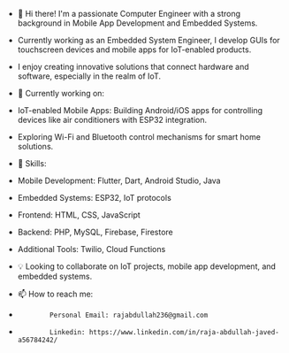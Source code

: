 - 👋 Hi there! I'm a passionate Computer Engineer with a strong background in Mobile App Development and Embedded Systems.
- Currently working as an Embedded System Engineer, I develop GUIs for touchscreen devices and mobile apps for IoT-enabled products.
- I enjoy creating innovative solutions that connect hardware and software, especially in the realm of IoT.

- 🌱 Currently working on:

- IoT-enabled Mobile Apps: Building Android/iOS apps for controlling devices like air conditioners with ESP32 integration.

- Exploring Wi-Fi and Bluetooth control mechanisms for smart home solutions.

- 🔧 Skills:

- Mobile Development: Flutter, Dart, Android Studio, Java

- Embedded Systems: ESP32, IoT protocols

- Frontend: HTML, CSS, JavaScript

- Backend: PHP, MySQL, Firebase, Firestore

- Additional Tools: Twilio, Cloud Functions

- 💡 Looking to collaborate on IoT projects, mobile app development, and embedded systems.
- 📫 How to reach me:
-             Personal Email: rajabdullah236@gmail.com
-             Linkedin: https://www.linkedin.com/in/raja-abdullah-javed-a56784242/

<!---
rajaabdullahjaved98/rajaabdullahjaved98 is a ✨ special ✨ repository because its `README.md` (this file) appears on your GitHub profile.
You can click the Preview link to take a look at your changes.
--->
